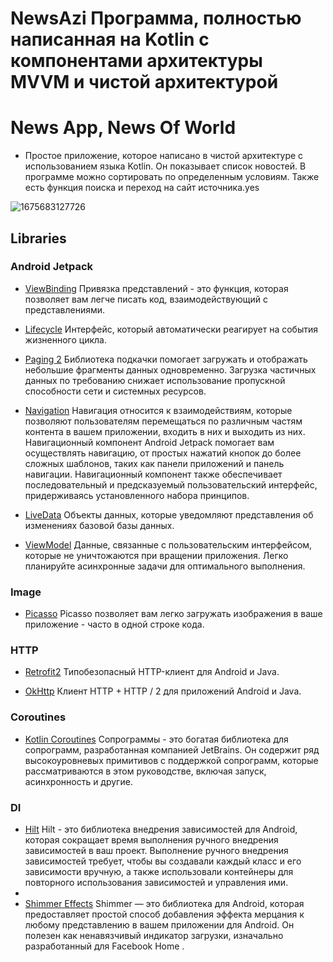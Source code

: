 # NewsAzi Программа, полностью написанная на Kotlin с компонентами архитектуры MVVM и чистой архитектурой

# News App, News Of World

* Простое приложение, которое написано в чистой архитектуре с использованием языка Kotlin. Он
  показывает список новостей. В программе можно сортировать по определенным условиям. Также есть
  функция поиска и переход на сайт источника.yes


![1675683127726](https://user-images.githubusercontent.com/114995936/216970025-ddf971f2-9b8e-4402-93e8-211b1b0c7656.jpg)



## Libraries

### Android Jetpack

* [ViewBinding](https://developer.android.com/topic/libraries/view-binding) Привязка представлений -
  это функция, которая позволяет вам легче писать код, взаимодействующий с представлениями.

* [Lifecycle](https://developer.android.com/topic/libraries/architecture/lifecycle) Интерфейс,
  который автоматически реагирует на события жизненного цикла.

* [Paging 2](https://developer.android.com/topic/libraries/architecture/paging) Библиотека подкачки
  помогает загружать и отображать небольшие фрагменты данных одновременно. Загрузка частичных данных
  по требованию снижает использование пропускной способности сети и системных ресурсов.

* [Navigation](https://developer.android.com/guide/navigation?gclsrc=aw.ds&gclid=Cj0KCQiA09eQBhCxARIsAAYRiymyM6hTEs0cGr5ZCXOWtLhVUwDK1O86vf8V_Uq2DWvVYNFZwPFznzAaAllMEALw_wcB)
  Навигация относится к взаимодействиям, которые позволяют пользователям перемещаться по различным
  частям контента в вашем приложении, входить в них и выходить из них. Навигационный компонент
  Android Jetpack помогает вам осуществлять навигацию, от простых нажатий кнопок до более сложных
  шаблонов, таких как панели приложений и панель навигации. Навигационный компонент также
  обеспечивает последовательный и предсказуемый пользовательский интерфейс, придерживаясь
  установленного набора принципов.

* [LiveData](https://developer.android.com/topic/libraries/architecture/livedata) Объекты данных,
  которые уведомляют представления об изменениях базовой базы данных.

* [ViewModel](https://developer.android.com/topic/libraries/architecture/viewmodel) Данные,
  связанные с пользовательским интерфейсом, которые не уничтожаются при вращении приложения. Легко
  планируйте асинхронные задачи для оптимального выполнения.

### Image

* [Picasso](https://square.github.io/picasso/) Picasso позволяет вам легко загружать изображения в
  ваше приложение - часто в одной строке кода.

### HTTP

* [Retrofit2](https://github.com/square/retrofit) Типобезопасный HTTP-клиент для Android и Java.

* [OkHttp](https://github.com/square/okhttp) Клиент HTTP + HTTP / 2 для приложений Android и Java.

### Coroutines

* [Kotlin Coroutines](https://github.com/Kotlin/kotlinx.coroutines) Сопрограммы - это богатая
  библиотека для сопрограмм, разработанная компанией JetBrains. Он содержит ряд высокоуровневых
  примитивов с поддержкой сопрограмм, которые рассматриваются в этом руководстве, включая запуск,
  асинхронность и другие.

### DI

* [Hilt](https://developer.android.com/training/dependency-injection/hilt-android) Hilt - это
  библиотека внедрения зависимостей для Android, которая сокращает время выполнения ручного
  внедрения зависимостей в ваш проект. Выполнение ручного внедрения зависимостей требует, чтобы вы
  создавали каждый класс и его зависимости вручную, а также использовали контейнеры для повторного
  использования зависимостей и управления ими.
* 
* [Shimmer Effects](https://facebook.github.io/shimmer-android/)  Shimmer — это библиотека для
  Android, которая предоставляет простой способ добавления эффекта мерцания к любому представлению в
  вашем приложении для Android. Он полезен как ненавязчивый индикатор загрузки, изначально
  разработанный для Facebook Home .

